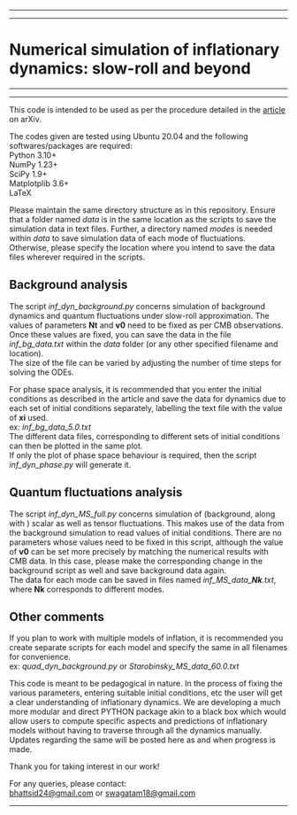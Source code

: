 
---
---

# Numerical simulation of inflationary dynamics: slow-roll and beyond

---
---

This code is intended to be used as per the procedure detailed in the [article](https://arxiv.org/abs/2212.00529) on arXiv. 

The codes given are tested using Ubuntu 20.04 and the following softwares/packages are required:  
Python 3.10+  
NumPy 1.23+  
SciPy 1.9+  
Matplotplib 3.6+  
LaTeX


Please maintain the same directory structure as in this repository. Ensure that a folder named *data* is in the same location as the scripts to save the simulation data in text files. Further, a directory named *modes* is needed within *data* to save simulation data of each mode of fluctuations.  
Otherwise, please specify the location where you intend to save the data files wherever required in the scripts.


## Background analysis

The script *inf_dyn_background.py* concerns simulation of background dynamics and quantum fluctuations under slow-roll approximation. The values of parameters **Nt** and **v0** need to be fixed as per CMB observations.   
Once these values are fixed, you can save the data in the file *inf_bg_data.txt* within the *data* folder (or any other specified filename and location).   
The size of the file can be varied by adjusting the number of time steps for solving the ODEs.  

For phase space analysis, it is recommended that you enter the initial conditions as described in the article and save the data for dynamics due to each set of initial conditions separately, labelling the text file with the value of **xi** used.  
ex: *inf_bg_data_5.0.txt*  
The different data files, corresponding to different sets of initial conditions can then be plotted in the same plot.  
If only the plot of phase space behaviour is required, then the script *inf_dyn_phase.py* will generate it. 


## Quantum fluctuations analysis

The script *inf_dyn_MS_full.py* concerns simulation of (background, along with ) scalar as well as tensor fluctuations. This makes use of the data from the background simulation to read values of initial conditions. There are no parameters whose values need to be fixed in this script, although the value of **v0** can be set more precisely by matching the numerical results with CMB data. In this case, please make the corresponding change in the background script as well and save background data again.  
The data for each mode can be saved in files named *inf_MS_data_**Nk**.txt*, where **Nk** corresponds to different modes.  


## Other comments

If you plan to work with multiple models of inflation, it is recommended you create separate scripts for each model and specify the same in all filenames for convenience.  
ex: *quad_dyn_background.py* or *Starobinsky_MS_data_60.0.txt*  


This code is meant to be pedagogical in nature. In the process of fixing the various parameters, entering suitable initial conditions, etc the user will get a clear understanding of inflationary dynamics. We are developing a much more modular and direct PYTHON package akin to a black box which would allow users to compute specific aspects and predictions of inflationary models without having to traverse through all the dynamics manually. Updates regarding the same will be posted here as and when progress is made.


Thank you for taking interest in our work!

For any queries, please contact:  
bhattsid24@gmail.com
or
swagatam18@gmail.com

---
